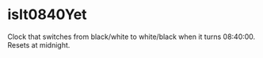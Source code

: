 # isIt0840Yet

Clock that switches from black/white to white/black when it turns 08:40:00.
Resets at midnight.